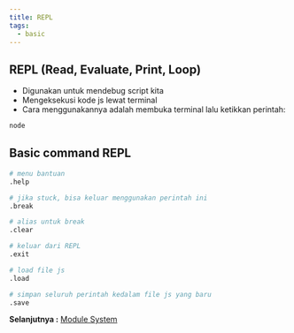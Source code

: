```yaml
---
title: REPL
tags:
  - basic
---
```


## REPL (Read, Evaluate, Print, Loop)

- Digunakan untuk mendebug script kita
- Mengeksekusi kode js lewat terminal
- Cara menggunakannya adalah membuka terminal lalu ketikkan perintah:

```bash
node
```

## Basic command REPL

```bash
# menu bantuan
.help

# jika stuck, bisa keluar menggunakan perintah ini
.break

# alias untuk break
.clear

# keluar dari REPL
.exit

# load file js
.load

# simpan seluruh perintah kedalam file js yang baru
.save
```

**Selanjutnya :** [Module System](modulesystem.md)
